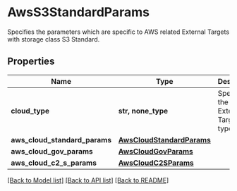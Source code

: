 # AwsS3StandardParams

Specifies the parameters which are specific to AWS related External Targets with storage class S3 Standard.

## Properties
Name | Type | Description | Notes
------------ | ------------- | ------------- | -------------
**cloud_type** | **str, none_type** | Specifies the AWS External Target type. | 
**aws_cloud_standard_params** | [**AwsCloudStandardParams**](AwsCloudStandardParams.md) |  | [optional] 
**aws_cloud_gov_params** | [**AwsCloudGovParams**](AwsCloudGovParams.md) |  | [optional] 
**aws_cloud_c2_s_params** | [**AwsCloudC2SParams**](AwsCloudC2SParams.md) |  | [optional] 

[[Back to Model list]](../README.md#documentation-for-models) [[Back to API list]](../README.md#documentation-for-api-endpoints) [[Back to README]](../README.md)


